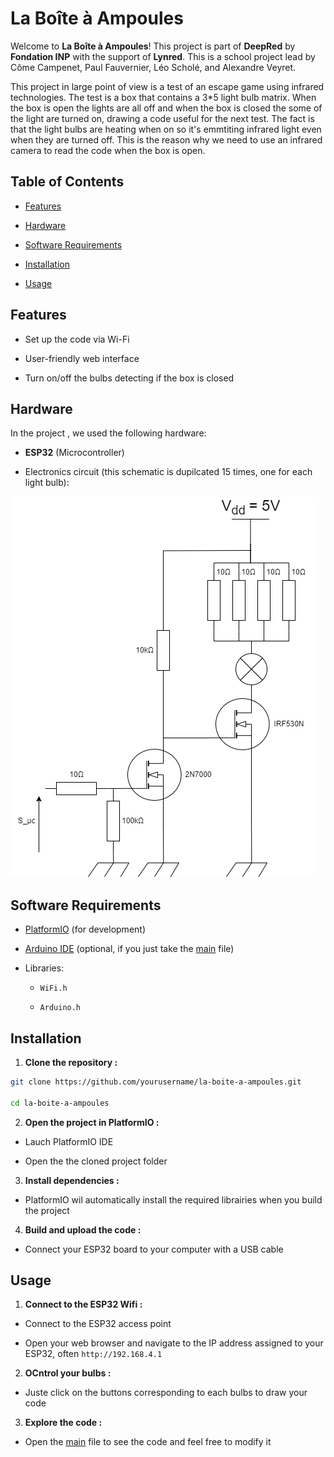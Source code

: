 # La Boîte à Ampoules

Welcome to **La Boîte à Ampoules**! This project is part of **DeepRed** by **Fondation INP** with the support of **Lynred**. This is a school project lead by Côme Campenet, Paul Fauvernier, Léo Scholé, and Alexandre Veyret.

This project in large point of view is a test of an escape game using infrared technologies. The test is a box that contains a 3*5 light bulb matrix. When the box is open the lights are all off and when the box is closed the some of the light are turned on, drawing a code useful for the next test. The fact is that the light bulbs are heating when on so it's emmtiting infrared light even when they are turned off. This is the reason why we need to use an infrared camera to read the code when the box is open.
## Table of Contents

- [Features](#features)

- [Hardware](#hardware)

- [Software Requirements](#software-requirements)

- [Installation](#installation)

- [Usage](#usage)

## Features


- Set up the code via Wi-Fi

- User-friendly web interface

- Turn on/off the bulbs detecting if the box is closed


## Hardware


In the project , we used the following hardware:

- **ESP32** (Microcontroller)

- Electronics circuit (this schematic is dupilcated 15 times, one for each light bulb):

![circuit](./circuit.png)

## Software Requirements


- [PlatformIO](https://platformio.org/) (for development)

- [Arduino IDE](https://www.arduino.cc/en/software) (optional, if you just take the [main](src/main.cpp) file)

- Libraries:

  - `WiFi.h`

  - `Arduino.h`

## Installation

1. **Clone the repository :**
```bash
git clone https://github.com/yourusername/la-boite-a-ampoules.git

cd la-boite-a-ampoules
```
2. **Open the project in PlatformIO :**
- Lauch PlatformIO IDE

- Open the the cloned project folder

3. **Install dependencies :**
- PlatformIO wil automatically install the required librairies when you build the project

4. **Build and upload the code :**
- Connect your ESP32 board to your computer with a USB cable

## Usage
1. **Connect to the ESP32 Wifi :**
- Connect to the ESP32 access point

- Open your web browser and navigate to the IP address assigned to your ESP32, often `http://192.168.4.1`
2. **OCntrol your bulbs :**
- Juste click on the buttons corresponding to each bulbs to draw your code
3. **Explore the code :**
- Open the [main](src/main.cpp) file to see the code and feel free to modify it 

